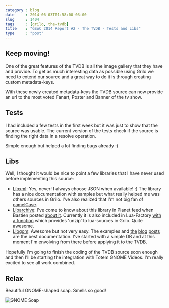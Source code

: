 ```yaml
---
category : blog
date     : 2014-06-03T01:58:00-03:00
slug     : 1404
tags     : [grilo, the-tvdb]
title    : "GSoC 2014 Report #2 - The TVDB - Tests and Libs"
type     : "post"
---
```


## Keep moving!

One of the great features of the TVDB is all the image gallery that they
have and provide. To get as much interesting data as possible using
Grilo we need to extend our source and a great way to do it is through
creating custom metadata-keys.

With these newly created metadata-keys the TVDB source can now provide
an url to the most voted Fanart, Poster and Banner of the tv show.

## Tests

I had included a few tests in the first week but it was just to show
that the source was usable. The current version of the tests check if
the source is finding the right data in a resolve operation.

Simple enough but helped a lot finding bugs already :)

## Libs

Well, I thought it would be nice to point a few libraries that I have
never used before implementing this source:

-   [Libxml](http://xmlsoft.org/): Yes, never! I always choose JSON when
    available! :) The library has a nice documentation with samples but
    what really helped me was others sources in Grilo. I've also
    realized that I'm not big fan of
    [camelCase](https://twitter.com/jeresig/status/472094314995392512).
-   [Libarchive](http://www.libarchive.org/): I've come to know about
    this library in Planet feed when Bastien posted [about
    it](http://www.hadess.net/2013/12/on-beauty-of-libarchive.html).
    Currently it is also included in Lua-Factory [with a
    function](https://bugzilla.gnome.org/show_bug.cgi?id=728525) which
    provides 'unzip' to lua-sources in Grilo. Quite awesome.
-   [Libgom](https://github.com/chergert/gom/): Awesome but not very
    easy. The examples and
    [the](http://www.audidude.com/blog/2011/03/25/gom-data-mapper.html)
    [blog](http://www.hadess.net/2014/04/what-is-gom.html)
    [posts](http://www.audidude.com/blog/2014/04/12/gom.html) are the
    best documentation. I've started with a simple DB and at this moment
    I'm envolving from there before applying it to the TVDB.

Hopefully I'm going to finish the coding of the TVDB source soon enough
and then I'll be starting the integration with Totem GNOME Videos. I'm
really excited to see all work combined.

## Relax

Beautiful GNOME-shaped soap. Smells so good!

![GNOME Soap](/images/1404-01-gnome-pink.png)
